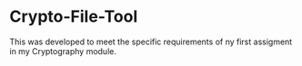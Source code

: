Crypto-File-Tool
================

This was developed to meet the specific requirements of ny first assigment in my Cryptography module.
